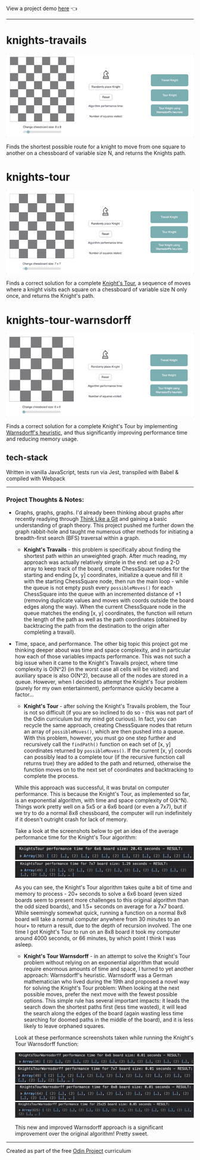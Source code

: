 View a project demo [here](https://dwgrossberg.github.io/knights-travails/) :point_left:

---

# knights-travails

![knights-travails-gif](./src/assets/knights-travails.gif)

Finds the shortest possible route for a knight to move from one square to another on a chessboard of variable size N, and returns the Knights path.

# knights-tour

![knights-tour-gif](./src/assets/knights-tour.gif)

Finds a correct solution for a complete [Knight's Tour](https://en.wikipedia.org/wiki/Knight%27s_tour), a sequence of moves where a knight visits each square on a chessboard of variable size N only once, and returns the Knight's path.

# knights-tour-warnsdorff

![knights-tour-warnsdorff-gif](./src/assets/knights-tour-w.gif)

Finds a correct solution for a complete Knight's Tour by implementing [Warnsdorff's heuristic](https://en.wikipedia.org/wiki/Knight%27s_tour#Warnsdorff's_rule), and thus significantly improving performance time and reducing memory usage.

## tech-stack

Written in vanilla JavaScript, tests run via Jest, transpiled with Babel & compiled with Webpack

---

### Project Thoughts & Notes:

- Graphs, graphs, graphs. I'd already been thinking about graphs after recently readying through [Think Like a Git](https://think-like-a-git.net/) and gaining a basic understanding of graph theory. This project pushed me further down the graph rabbit-hole and taught me numerous other methods for initiating a breadth-first search (BFS) traversal within a graph.

  - **Knight's Travails** - this problem is specifically about finding the shortest path within an unweighted graph. After much reading, my approach was actually relatively simple in the end: set up a 2-D array to keep track of the board, create ChessSquare nodes for the starting and ending [x, y] coordinates, initialize a queue and fill it with the starting ChessSquare node, then run the main loop - while the queue is not empty push every `possibleMoves()` for each ChessSquare into the queue with an incremented distance of +1 (removing duplicate values and moves with coords outside the board edges along the way). When the current ChessSquare node in the queue matches the ending [x, y] coordinates, the function will return the length of the path as well as the path coordinates (obtained by backtracing the path from the destination to the origin after completing a travail).

- Time, space, and performance. The other big topic this project got me thinking deeper about was time and space complexity, and in particular how each of those variables impacts performance. This was not such a big issue when it came to the Knight's Travails project, where time complexity is O(N^2) (in the worst case all cells will be visited) and auxiliary space is also O(N^2), because all of the nodes are stored in a queue. However, when I decided to attempt the Knight's Tour problem (purely for my own entertainment), performance quickly became a factor...

  - **Knight's Tour** - after solving the Knight's Travails problem, the Tour is not so difficult (if you are so inclined to do so - this was not part of the Odin curriculum but my mind got curious). In fact, you can recycle the same approach, creating ChessSquare nodes that return an array of `possibleMoves()`, which are then pushed into a queue. With this problem, however, you must go one step further and recursively call the `findPath()` function on each set of [x, y] coordinates returned by `possibleMoves()`. If the current [x, y] coords can possibly lead to a complete tour (if the recursive function call returns true) they are added to the path and returned, otherwise the function moves on to the next set of coordinates and backtracking to complete the process.

  While this approach was successful, it was brutal on computer performance. This is because the Knight's Tour, as implemented so far, is an exponential algorithm, with time and space complexity of O(k^N). Things work pretty well on a 5x5 or a 6x6 board (or even a 7x7), but if we try to do a normal 8x8 chessboard, the computer will run indefinitely if it doesn't outright crash for lack of memory.

  Take a look at the screenshots below to get an idea of the average performance time for the Knight's Tour algorithm:

  ![Performance time for completing a 6x6 board](./src/assets/6x6.png)
  ![Performance time for completing a 7x7 board](./src/assets/7x7.png)

  As you can see, the Knight's Tour algorithm takes quite a bit of time and memory to process - 20+ seconds to solve a 6x6 board (even sized boards seem to present more challenges to this original algorithm than the odd sized boards), and 1.5+ seconds on average for a 7x7 board. While seemingly somewhat quick, running a function on a normal 8x8 board will take a normal computer anywhere from 30 minutes to an hour+ to return a result, due to the depth of recursion involved. The one time I got Knight's Tour to run on an 8x8 board it took my computer around 4000 seconds, or 66 minutes, by which point I think I was asleep.

  - **Knight's Tour Warnsdorff** - in an attempt to solve the Knight's Tour problem without relying on an exponential algorithm that would require enormous amounts of time and space, I turned to yet another approach: Warnsdorff's heuristic. Warnsdorff was a German mathematician who lived during the 19th and proposed a novel way for solving the Knight's Tour problem: When looking at the next possible moves, prefer the next move with the fewest possible options. This simple rule has several important impacts: it leads the search down the shortest paths first (less time wasted), it will lead the search along the edges of the board (again wasting less time searching for doomed paths in the middle of the board), and it is less likely to leave orphaned squares.

  Look at these performance screenshots taken while running the Knight's Tour Warnsdorff function:

  ![Performance time for completing a 6x6 Warnsdorff board](./src/assets/6x6_W.png)
  ![Performance time for completing a 7x7 Warnsdorff board](./src/assets/7x7_W.png)
  ![Performance time for completing a 8x8 Warnsdorff board](./src/assets/8x8_W.png)
  ![Performance time for completing a 25x25 Warnsdorff board](./src/assets/25x25_W.png)

  This new and improved Warnsdorff approach is a significant improvement over the original algorithm! Pretty sweet.

---

Created as part of the free [Odin Project](https://www.theodinproject.com) curriculum
